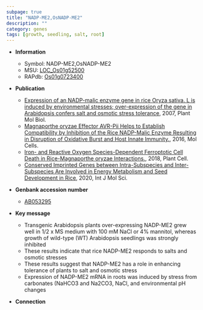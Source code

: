 ```yaml
---
subpage: true
title: "NADP-ME2,OsNADP-ME2"
description: ""
category: genes
tags: [growth, seedling, salt, root]
---
```


* **Information**  
    + Symbol: NADP-ME2,OsNADP-ME2  
    + MSU: [LOC_Os01g52500](http://rice.plantbiology.msu.edu/cgi-bin/ORF_infopage.cgi?orf=LOC_Os01g52500)  
    + RAPdb: [Os01g0723400](http://rapdb.dna.affrc.go.jp/viewer/gbrowse_details/irgsp1?name=Os01g0723400)  

* **Publication**  
    + [Expression of an NADP-malic enzyme gene in rice Oryza sativa. L is induced by environmental stresses; over-expression of the gene in Arabidopsis confers salt and osmotic stress tolerance](http://www.ncbi.nlm.nih.gov/pubmed?term=Expression+of+an+NADP-malic+enzyme+gene+in+rice+Oryza+sativa.+L+is+induced+by+environmental+stresses;+over-expression+of+the+gene+in+Arabidopsis+confers+salt+and+osmotic+stress+tolerance%5BTitle%5D), 2007, Plant Mol Biol.
    + [Magnaporthe oryzae Effector AVR-Pii Helps to Establish Compatibility by Inhibition of the Rice NADP-Malic Enzyme Resulting in Disruption of Oxidative Burst and Host Innate Immunity.](http://www.ncbi.nlm.nih.gov/pubmed?term=Magnaporthe+oryzae+Effector+AVR-Pii+Helps+to+Establish+Compatibility+by+Inhibition+of+the+Rice+NADP-Malic+Enzyme+Resulting+in+Disruption+of+Oxidative+Burst+and+Host+Innate+Immunity.%5BTitle%5D), 2016, Mol Cells.
    + [Iron- and Reactive Oxygen Species-Dependent Ferroptotic Cell Death in Rice-Magnaporthe oryzae Interactions.](http://www.ncbi.nlm.nih.gov/pubmed?term=Iron-+and+Reactive+Oxygen+Species-Dependent+Ferroptotic+Cell+Death+in+Rice-Magnaporthe+oryzae+Interactions.%5BTitle%5D), 2018, Plant Cell.
    + [Conserved Imprinted Genes between Intra-Subspecies and Inter-Subspecies Are Involved in Energy Metabolism and Seed Development in Rice](http://www.ncbi.nlm.nih.gov/pubmed?term=Conserved+Imprinted+Genes+between+Intra-Subspecies+and+Inter-Subspecies+Are+Involved+in+Energy+Metabolism+and+Seed+Development+in+Rice%5BTitle%5D), 2020, Int J Mol Sci.

* **Genbank accession number**  
    + [AB053295](http://www.ncbi.nlm.nih.gov/nuccore/AB053295)

* **Key message**  
    + Transgenic Arabidopsis plants over-expressing NADP-ME2 grew well in 1/2 x MS medium with 100 mM NaCl or 4% mannitol, whereas growth of wild-type (WT) Arabidopsis seedlings was strongly inhibited
    + These results indicate that rice NADP-ME2 responds to salts and osmotic stresses
    + These results suggest that NADP-ME2 has a role in enhancing tolerance of plants to salt and osmotic stress
    + Expression of NADP-ME2 mRNA in roots was induced by stress from carbonates (NaHCO3 and Na2CO3, NaCl, and environmental pH changes

* **Connection**  



